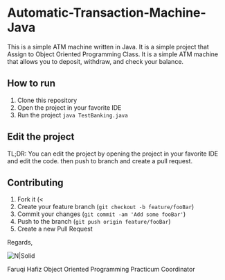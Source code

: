 # Automatic-Transaction-Machine-Java

This is a simple ATM machine written in Java. It is a simple project that Assign to Object Oriented Programming Class. It is a simple ATM machine that allows you to deposit, withdraw, and check your balance.

## How to run

1. Clone this repository
2. Open the project in your favorite IDE
3. Run the project ```java TestBanking.java```

## Edit the project

TL;DR: You can edit the project by opening the project in your favorite IDE and edit the code. then push to branch and create a pull request.


## Contributing

1. Fork it (<
2. Create your feature branch (`git checkout -b feature/fooBar`)
3. Commit your changes (`git commit -am 'Add some fooBar'`)
4. Push to the branch (`git push origin feature/fooBar`)
5. Create a new Pull Request


Regards,

![N|Solid](https://avatars.githubusercontent.com/u/68532485?s=400&u=52b5fab8591c1753efc0fc7e6792f0f5842b5b8e&v=4)

Faruqi Hafiz Object Oriented Programming Practicum Coordinator
